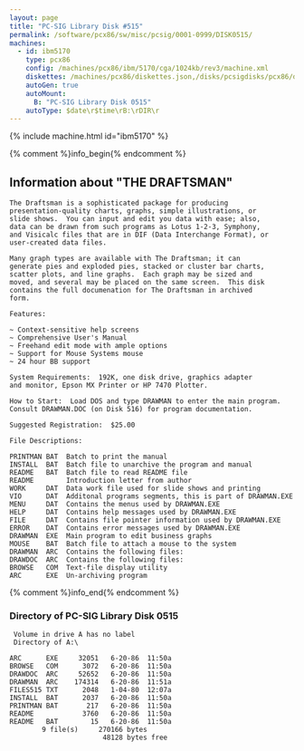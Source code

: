 ```yaml
---
layout: page
title: "PC-SIG Library Disk #515"
permalink: /software/pcx86/sw/misc/pcsig/0001-0999/DISK0515/
machines:
  - id: ibm5170
    type: pcx86
    config: /machines/pcx86/ibm/5170/cga/1024kb/rev3/machine.xml
    diskettes: /machines/pcx86/diskettes.json,/disks/pcsigdisks/pcx86/diskettes.json
    autoGen: true
    autoMount:
      B: "PC-SIG Library Disk 0515"
    autoType: $date\r$time\rB:\rDIR\r
---
```


{% include machine.html id="ibm5170" %}

{% comment %}info_begin{% endcomment %}

## Information about "THE DRAFTSMAN"

    The Draftsman is a sophisticated package for producing
    presentation-quality charts, graphs, simple illustrations, or
    slide shows.  You can input and edit you data with ease; also,
    data can be drawn from such programs as Lotus 1-2-3, Symphony,
    and Visicalc files that are in DIF (Data Interchange Format), or
    user-created data files.
    
    Many graph types are available with The Draftsman; it can
    generate pies and exploded pies, stacked or cluster bar charts,
    scatter plots, and line graphs.  Each graph may be sized and
    moved, and several may be placed on the same screen.  This disk
    contains the full documenation for The Draftsman in archived
    form.
    
    Features:
    
    ~ Context-sensitive help screens
    ~ Comprehensive User's Manual
    ~ Freehand edit mode with ample options
    ~ Support for Mouse Systems mouse
    ~ 24 hour BB support
    
    System Requirements:  192K, one disk drive, graphics adapter
    and monitor, Epson MX Printer or HP 7470 Plotter.
    
    How to Start:  Load DOS and type DRAWMAN to enter the main program.
    Consult DRAWMAN.DOC (on Disk 516) for program documentation.
    
    Suggested Registration:  $25.00
    
    File Descriptions:
    
    PRINTMAN BAT  Batch to print the manual
    INSTALL  BAT  Batch file to unarchive the program and manual
    README   BAT  Batch file to read README file
    README        Introduction letter from author
    WORK     DAT  Data work file used for slide shows and printing
    VIO      DAT  Additonal programs segments, this is part of DRAWMAN.EXE
    MENU     DAT  Contains the menus used by DRAWMAN.EXE
    HELP     DAT  Contains help messages used by DRAWMAN.EXE
    FILE     DAT  Contains file pointer information used by DRAWMAN.EXE
    ERROR    DAT  Contains error messages used by DRAWMAN.EXE
    DRAWMAN  EXE  Main program to edit business graphs
    MOUSE    BAT  Batch file to attach a mouse to the system
    DRAWMAN  ARC  Contains the following files:
    DRAWDOC  ARC  Contains the following files:
    BROWSE   COM  Text-file display utility
    ARC      EXE  Un-archiving program
{% comment %}info_end{% endcomment %}


### Directory of PC-SIG Library Disk 0515

     Volume in drive A has no label
     Directory of A:\

    ARC      EXE     32051   6-20-86  11:50a
    BROWSE   COM      3072   6-20-86  11:50a
    DRAWDOC  ARC     52652   6-20-86  11:50a
    DRAWMAN  ARC    174314   6-20-86  11:51a
    FILES515 TXT      2048   1-04-80  12:07a
    INSTALL  BAT      2037   6-20-86  11:50a
    PRINTMAN BAT       217   6-20-86  11:50a
    README            3760   6-20-86  11:50a
    README   BAT        15   6-20-86  11:50a
            9 file(s)     270166 bytes
                           48128 bytes free
